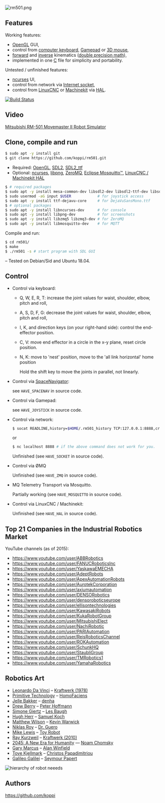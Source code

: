 
![rm501.png](doc/rm501.png)

## Features

Working features:

 * [OpenGL](https://www.opengl.org/) GUI,
 * control from [computer keyboard](https://en.wikipedia.org/wiki/Computer_keyboard), [Gamepad](https://en.wikipedia.org/wiki/Gamepad) or [3D mouse](https://en.wikipedia.org/wiki/3Dconnexion),
 * [forward](https://en.wikipedia.org/wiki/Forward_kinematics) and [inverse](https://en.wikipedia.org/wiki/Inverse_kinematics) kinematics ([double precision math](https://en.wikipedia.org/wiki/Double-precision_floating-point_format)),
 * implemented in one [C](https://en.wikipedia.org/wiki/C_(programming_language)) file for simplicity and portability.

Untested / unfinished features:
 
 * [ncurses](https://www.gnu.org/software/ncurses/) UI,
 * control from network via [Internet socket](https://en.wikipedia.org/wiki/Internet_socket),
 * control from [LinuxCNC](http://www.linuxcnc.org/) or [Machinekit](http://www.machinekit.io/) via [HAL](http://linuxcnc.org/docs/html/hal/intro.html).

[![Build Status](https://travis-ci.org/koppi/rm501.svg?branch=master)](https://travis-ci.org/koppi/rm501)

## Video

[Mitsubishi RM-501 Movemaster II Robot Simulator](doc/rm501.mkv)

## Clone, compile and run

```bash
$ sudo apt -y install git 
$ git clone https://github.com/koppi/rm501.git
```

* Required: [OpenGL](https://www.opengl.org/), [SDL2](https://www.libsdl.org/), [SDL2_ttf](https://www.libsdl.org/projects/SDL_ttf/)
* Optional: [ncurses](https://www.gnu.org/software/ncurses/), [libpng](http://www.libpng.org/), [ZeroMQ](http://zeromq.org/), [Eclipse Mosquitto™](https://mosquitto.org/), [LinuxCNC / Machinekit HAL](http://linuxcnc.org/docs/html/hal/tutorial.html)

```bash
$ # required packages
$ sudo apt -y install mesa-common-dev libsdl2-dev libsdl2-ttf-dev libsdl2-net-dev
$ sudo usermod -aG input $USER            # for joystick access
$ sudo apt -y install ttf-dejavu-core     # for DejaVuSansMono.ttf
$ # optional packages
$ sudo apt -y install libncurses-dev      # for console
$ sudo apt -y install libpng-dev          # for screenshots
$ sudo apt -y install libzmq5 libzmq3-dev # for ZeroMQ
$ sudo apt -y install libmosquitto-dev    # for MQTT
```

Compile and run:

```bash
$ cd rm501/
$ make
$ ./rm501 -s # start program with SDL GUI
```

– Tested on Debian/Sid and Ubuntu 18.04.

## Control

* Control via keyboard:
  * Q, W, E, R, T: increase the joint values for waist, shoulder, elbow, pitch and roll,
  * A, S, D, F, G: decrease the joint values for waist, shoulder, elbow, pitch and roll,
  * I, K, and direction keys (on your right-hand side): control the end-effector position.
  * C, V: move end effector in a circle in the x-y plane, reset circle position.
  * N, K: move to 'nest' position, move to the 'all link horizontal' home position
  
    Hold the shift key to move the joints in parallel, not linearly.
  
* Control via [SpaceNavigator](https://www.3dconnexion.de/):
  
  see ```HAVE_SPACENAV``` in source code.
  
* Control via Gamepad:
  
  see ```HAVE_JOYSTICK``` in source code.
  
* Control via network:

  ```bash
  $ socat READLINE,history=$HOME/.rm501_history TCP:127.0.0.1:8888,crlf
  ```
  or
  ```bash
  $ nc localhost 8888 # if the above command does not work for you.
  ```

  Unfinished (see ```HAVE_SOCKET``` in source code).

* Control via ØMQ

  Unfinished (see ```HAVE_ZMQ``` in source code).

* MQ Telemetry Transport via Mosquitto.

  Partially working (see ```HAVE_MOSQUITTO``` in source code).

* Control via LinuxCNC / Machinekit:

  Unfinished (see ```HAVE_HAL``` in source code).

## Top 21 Companies in the Industrial Robotics Market

YouTube channels (as of 2015):

* https://www.youtube.com/user/ABBRobotics
* https://www.youtube.com/user/FANUCRoboticsInc
* https://www.youtube.com/user/YaskawaEMECHA
* https://www.youtube.com/user/AdeptRobots
* https://www.youtube.com/user/ApexAutomationRobots
* https://www.youtube.com/user/AurotekCorporation
* https://www.youtube.com/user/axiumautomation
* https://www.youtube.com/user/DENSORobotics
* https://www.youtube.com/user/densoroboticseurope
* https://www.youtube.com/user/ellisontechnologies
* https://www.youtube.com/user/KawasakiRobots
* https://www.youtube.com/user/KukaRobotGroup
* https://www.youtube.com/user/MitsubishiElect
* https://www.youtube.com/user/NachiRobotic
* https://www.youtube.com/user/PARIAutomation
* https://www.youtube.com/user/ReisRoboticsChannel
* https://www.youtube.com/user/ROKAutomation
* https://www.youtube.com/user/SchunkHQ
* https://www.youtube.com/user/StaubliGroup
* https://www.youtube.com/user/TMRobotics1
* https://www.youtube.com/user/YamahaRobotics

## Robotics Art

* [Leonardo Da Vinci](https://www.youtube.com/watch?v=opcpjufSNHM) – [Kraftwerk (1978)](https://www.youtube.com/watch?v=wHEoMpMvz7A)
* [Primitive Technology](https://www.youtube.com/watch?v=nCKkHqlx9dE) – [HomoFaciens](https://www.youtube.com/watch?v=MlR-9Uiab60)
* [Jelle Bakker](https://www.youtube.com/watch?v=VKL4hhNmKLY) – [denha](https://www.youtube.com/watch?v=EPbEnRSS6ow)
* [Drew Berry](https://www.youtube.com/watch?v=dMPXu6GF18M) – [Peter Hoffmann](https://www.youtube.com/watch?v=YdjERhTczAs)
* [Simone Giertz](https://www.youtube.com/watch?v=E2evC2xTNWg) – [Les Baugh](https://www.youtube.com/watch?v=KPhkVPNKtVA)
* [Hugh Herr](https://www.youtube.com/watch?v=CDsNZJTWw0w) – [Samuel Koch](https://www.youtube.com/watch?v=iMmN3TGKavo)
* [Matthew Wilson](https://www.youtube.com/watch?v=Ko0Sd-FzrzI) – [Kevin Warwick](https://www.youtube.com/watch?v=IMf8d5fxNkY)
* [Niklas Roy](https://www.youtube.com/watch?v=lNc2_MXIee4) – [Dr. Guero](https://www.youtube.com/watch?v=FxM40qBK02U)
* [Mike Lewis](https://www.youtube.com/watch?v=aRcXULN6mp4) – [Toy Robot](http://www.ignorancia.org/en/index.php?page=toy-robot)
* [Ray Kurzweil](https://www.youtube.com/watch?v=q86jB4NN-Nc) – [Kraftwerk (2010)](https://www.youtube.com/watch?v=okhQtoQFG5s)
* [2045: A New Era for Humanity](https://www.youtube.com/watch?v=01hbkh4hXEk) — [Noam Chomsky](https://www.youtube.com/watch?v=0kICLG4Zg8s)
* [Gary Marcus](https://www.youtube.com/watch?v=xY-eUd0XuOs) – [Alan Winfield](https://www.youtube.com/watch?v=-e2MrWYRUF8)
* [Tove Kjellmark](https://www.youtube.com/watch?v=QvI6vDb7QfY) – [Christos Papadimitriou](https://www.youtube.com/watch?v=yF-cq06C9Ck)
* [Galileo Galilei](https://www.youtube.com/watch?v=VXs4dpBwVHA) – [Seymour Papert](https://www.youtube.com/watch?v=4iIqLc0sjjs)

![hierarchy of robot neeeds](doc/maslow4.jpg)

## Authors

https://github.com/koppi
